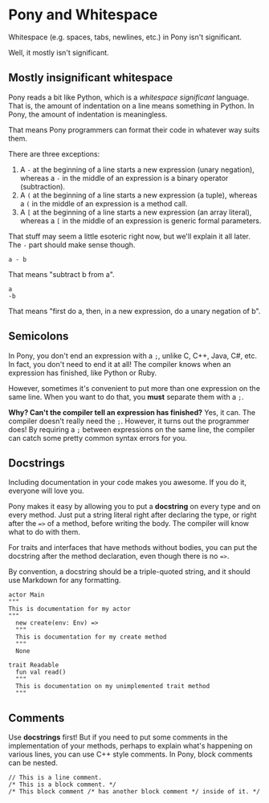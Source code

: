 # Pony and Whitespace

Whitespace (e.g. spaces, tabs, newlines, etc.) in Pony isn't significant.

Well, it mostly isn't significant.

## Mostly insignificant whitespace

Pony reads a bit like Python, which is a _whitespace significant_ language. 
That is, the amount of indentation on a line means something in Python. In 
Pony, the amount of indentation is meaningless.

That means Pony programmers can format their code in whatever way suits them.

There are three exceptions:

1. A `-` at the beginning of a line starts a new expression (unary negation), 
whereas a `-` in the middle of an expression is a binary operator (subtraction).
2. A `(` at the beginning of a line starts a new expression (a tuple), whereas 
a `(` in the middle of an expression is a method call.
3. A `[` at the beginning of a line starts a new expression (an array literal), 
whereas a `[` in the middle of an expression is generic formal parameters.

That stuff may seem a little esoteric right now, but we'll explain it all 
later. The `-` part should make sense though.

```pony
a - b
```

That means "subtract b from a".

```pony
a
-b
```

That means "first do a, then, in a new expression, do a unary negation of b".

## Semicolons

In Pony, you don't end an expression with a `;`, unlike C, C++, Java, C#, etc. 
In fact, you don't need to end it at all! The compiler knows when an expression 
has finished, like Python or Ruby.

However, sometimes it's convenient to put more than one expression on the same 
line. When you want to do that, you __must__ separate them with a `;`.

__Why? Can't the compiler tell an expression has finished?__ Yes, it can. The 
compiler doesn't really need the `;`. However, it turns out the programmer 
does! By requiring a `;` between expressions on the same line, the compiler can 
catch some pretty common syntax errors for you.

## Docstrings

Including documentation in your code makes you awesome. If you do it, everyone 
will love you.

Pony makes it easy by allowing you to put a __docstring__ on every type and on 
every method. Just put a string literal right after declaring the type, or 
right after the `=>` of a method, before writing the body. The compiler will 
know what to do with them.

For traits and interfaces that have methods without bodies, you can put the 
docstring after the method declaration, even though there is no `=>`.

By convention, a docstring should be a triple-quoted string, and it should use 
Markdown for any formatting.

```pony
actor Main
"""
This is documentation for my actor
"""
  new create(env: Env) =>
  """
  This is documentation for my create method
  """
  None

trait Readable
  fun val read()
  """
  This is documentation on my unimplemented trait method
  """
```

## Comments

Use __docstrings__ first! But if you need to put some comments in the 
implementation of your methods, perhaps to explain what's happening on various 
lines, you can use C++ style comments. In Pony, block comments can be nested.

```pony
// This is a line comment.
/* This is a block comment. */
/* This block comment /* has another block comment */ inside of it. */
```
